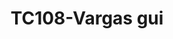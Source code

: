 ---
title: "TC108-Vargas gui"
url: /fusagasuga/tc108-vargas-gui/
shop: reparación de automóviles
---